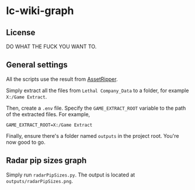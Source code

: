 # lc-wiki-graph

## License

DO WHAT THE FUCK YOU WANT TO.

## General settings

All the scripts use the result from [AssetRipper](https://github.com/AssetRipper/AssetRipper).

Simply extract all the files from `Lethal Company_Data` to a folder, for example `X:/Game Extract`.

Then, create a `.env` file. Specify the `GAME_EXTRACT_ROOT` variable to the path of the extracted files. For example,

```
GAME_EXTRACT_ROOT=X:/Game Extract
```

Finally, ensure there's a folder named `outputs` in the project root. You're now good to go.

## Radar pip sizes graph

Simply run `radarPipSizes.py`. The output is located at `outputs/radarPipSizes.png`.
